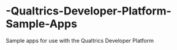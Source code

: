 # -Qualtrics-Developer-Platform-Sample-Apps
Sample apps for use with the Qualtrics Developer Platform
